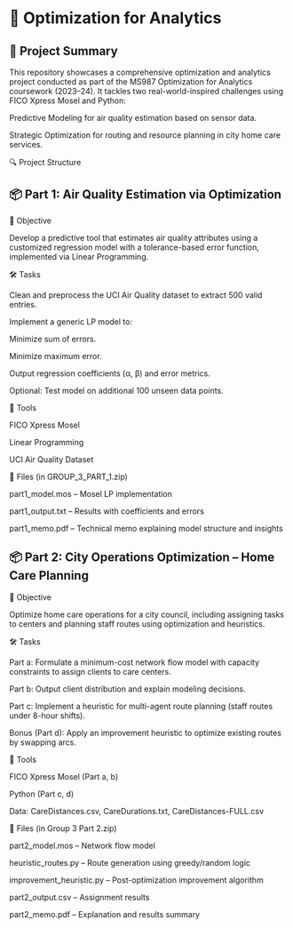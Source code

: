 # 🧠 Optimization for Analytics


## 📌 Project Summary

This repository showcases a comprehensive optimization and analytics project conducted as part of the MS987 Optimization for Analytics coursework (2023–24). It tackles two real-world-inspired challenges using FICO Xpress Mosel and Python:

Predictive Modeling for air quality estimation based on sensor data.

Strategic Optimization for routing and resource planning in city home care services.

🔍 Project Structure

## 📦 Part 1: Air Quality Estimation via Optimization

🎯 Objective

Develop a predictive tool that estimates air quality attributes using a customized regression model with a tolerance-based error function, implemented via Linear Programming.

🛠️ Tasks

Clean and preprocess the UCI Air Quality dataset to extract 500 valid entries.

Implement a generic LP model to:

Minimize sum of errors.

Minimize maximum error.

Output regression coefficients (α, β) and error metrics.

Optional: Test model on additional 100 unseen data points.

🧰 Tools

FICO Xpress Mosel

Linear Programming

UCI Air Quality Dataset

📄 Files (in GROUP_3_PART_1.zip)

part1_model.mos – Mosel LP implementation

part1_output.txt – Results with coefficients and errors

part1_memo.pdf – Technical memo explaining model structure and insights


## 📦 Part 2: City Operations Optimization – Home Care Planning

🎯 Objective

Optimize home care operations for a city council, including assigning tasks to centers and planning staff routes using optimization and heuristics.

🛠️ Tasks

Part a: Formulate a minimum-cost network flow model with capacity constraints to assign clients to care centers.

Part b: Output client distribution and explain modeling decisions.

Part c: Implement a heuristic for multi-agent route planning (staff routes under 8-hour shifts).

Bonus (Part d): Apply an improvement heuristic to optimize existing routes by swapping arcs.

🧰 Tools

FICO Xpress Mosel (Part a, b)

Python (Part c, d)

Data: CareDistances.csv, CareDurations.txt, CareDistances-FULL.csv

📄 Files (in Group 3 Part 2.zip)

part2_model.mos – Network flow model

heuristic_routes.py – Route generation using greedy/random logic

improvement_heuristic.py – Post-optimization improvement algorithm

part2_output.csv – Assignment results

part2_memo.pdf – Explanation and results summary
